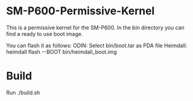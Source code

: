# SM-P600-Permissive-Kernel

This is a permissive kernel for the SM-P600.
In the bin directory you can find a ready to use boot image.

You can flash it as follows:
ODIN: Select bin/boot.tar as PDA file
Heimdall: heimdall flash --BOOT bin/heimdall_boot.img

# Build
Run ./build.sh